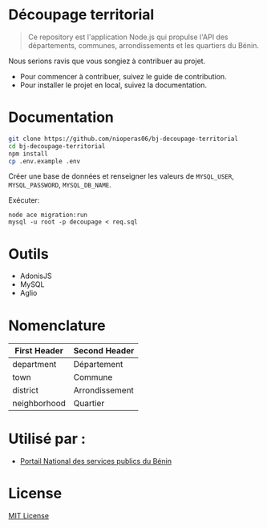 # Découpage territorial

> Ce repository est l'application Node.js qui propulse l'API des départements, communes, arrondissements et les quartiers du Bénin. 

Nous serions ravis que vous songiez à contribuer au projet.

- Pour commencer à contribuer, suivez le guide de contribution.
- Pour installer le projet en local, suivez la documentation.

# Documentation

```bash
git clone https://github.com/nioperas06/bj-decoupage-territorial
cd bj-decoupage-territorial
npm install
cp .env.example .env
```

Créer une base de données et renseigner les valeurs de `MYSQL_USER`, `MYSQL_PASSWORD`, `MYSQL_DB_NAME`.

Exécuter: 
```
node ace migration:run
mysql -u root -p decoupage < req.sql
```

# Outils
- AdonisJS
- MySQL
- Aglio

# Nomenclature

| First Header  | Second Header   |
| ------------- | --------------- |
| department    | Département     |
| town          | Commune         |
| district      | Arrondissement  |
| neighborhood  | Quartier        |

# Utilisé par :
* [Portail National des services publics du Bénin](https://service-public.bj)

# License
[MIT License](LICENSE.md)
